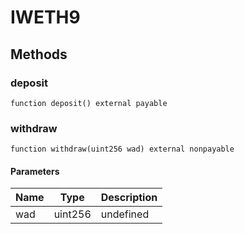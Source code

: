 # IWETH9









## Methods

### deposit

```solidity
function deposit() external payable
```






### withdraw

```solidity
function withdraw(uint256 wad) external nonpayable
```





#### Parameters

| Name | Type | Description |
|---|---|---|
| wad | uint256 | undefined |




